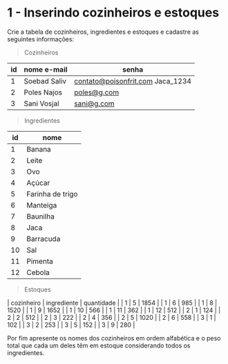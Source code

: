 # 1 - Inserindo cozinheiros e estoques

Crie a tabela de cozinheiros, ingredientes e estoques e cadastre as seguintes informações:

> Cozinheiros

| id | nome	e-mail | senha |
| --- | --- | --- |
| 1	| Soebad Saliv | contato@poisonfrit.com	 Jaca_1234 |
| 2	| Poles Najos | poles@g.com	| DnD13# |
| 3 | Sani Vosjal | sani@g.com | Kituti67! |

> Ingredientes

| id | nome |
| --- | --- |
| 1 | Banana |
| 2 | Leite |
| 3 | Ovo |
| 4	| Açúcar |
| 5	| Farinha de trigo |
| 6	| Manteiga |
| 7	| Baunilha |
| 8	| Jaca |
| 9 | Barracuda |
| 10 | Sal |
| 11 | Pimenta |
| 12 | Cebola |

> Estoques

| cozinheiro | ingrediente | quantidade |
| 1	| 5 | 1854 |
| 1	| 6	| 985 |
| 1	| 8	| 1520 |
| 1	| 9	| 1652 |
| 1	| 10 | 566 |
| 1	| 11 | 362 |
| 1	| 12 | 512 |
| 2	| 1	| 124 |
| 2	| 2	| 512 |
| 2	| 3 | 222 |
| 2	| 4 | 356 |
| 2 | 5 | 1020 |
| 2	| 6	| 558 |
| 3	| 1	| 102 |
| 3	| 2	| 253 |
| 3	| 5	| 152 |
| 3	| 9	| 280 |


Por fim apresente os nomes dos cozinheiros em ordem alfabética e o peso total que cada um deles têm em estoque considerando todos os ingredientes.
